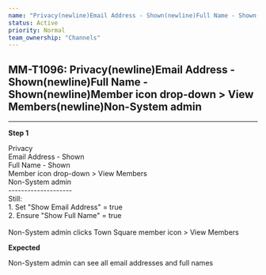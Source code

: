 ```yaml
---
name: "Privacy(newline)Email Address - Shown(newline)Full Name - Shown(newline)Member icon drop-down > View Members(newline)Non-System admin"
status: Active
priority: Normal
team_ownership: "Channels"
---
```


## MM-T1096: Privacy(newline)Email Address - Shown(newline)Full Name - Shown(newline)Member icon drop-down > View Members(newline)Non-System admin

---

**Step 1**

Privacy\
Email Address - Shown\
Full Name - Shown\
Member icon drop-down > View Members\
Non-System admin\
\--------------------\
Still:\
1\. Set "Show Email Address" = true\
2\. Ensure "Show Full Name" = true\
\
Non-System admin clicks Town Square member icon > View Members

**Expected**

Non-System admin can see all email addresses and full names
